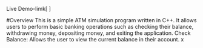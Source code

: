 Live Demo-limk[ ]

#Overview
This is a simple ATM simulation program written in C++. It allows users to perform basic banking operations such as checking their balance, withdrawing money, depositing money, and exiting the application.
Check Balance: Allows the user to view the current balance in their account.
x
